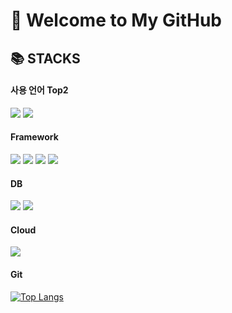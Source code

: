 # 🤗 Welcome to My GitHub

## 📚 STACKS
#### 사용 언어 Top2
<img src="https://img.shields.io/badge/python-3776AB?style=for-the-badge&logo=python&logoColor=white"> <img src="https://img.shields.io/badge/java-007396?style=for-the-badge&logo=java&logoColor=white"> 

#### Framework
<img src="https://img.shields.io/badge/FastAPI-009688?style=for-the-badge&logo=FastAPI&logoColor=white"> <img src="https://img.shields.io/badge/django-092E20?style=for-the-badge&logo=django&logoColor=white"> 
<img src="https://img.shields.io/badge/spring-6DB33F?style=for-the-badge&logo=spring&logoColor=white"> 
<img src="https://img.shields.io/badge/flask-000000?style=for-the-badge&logo=flask&logoColor=white">

#### DB
<img src="https://img.shields.io/badge/mysql-4479A1?style=for-the-badge&logo=mysql&logoColor=white"> <img src="https://img.shields.io/badge/amazondynamodb-4053D6?style=for-the-badge&logo=amazondynamodb&logoColor=white">

#### Cloud
<img src="https://img.shields.io/badge/Amazon AWS-232F3E?style=for-the-badge&logo=Amazon AWS&logoColor=white">

#### Git

[![Top Langs](https://github-readme-stats.vercel.app/api/top-langs/?username=LeeHunUk&layout=compact&custom_title=My&nbsp;Language&nbsp;&bg_color=30,91eae4,86A8E7&title_color=fff&text_color=fff)](https://github.com/anuraghazra/github-readme-stats)

